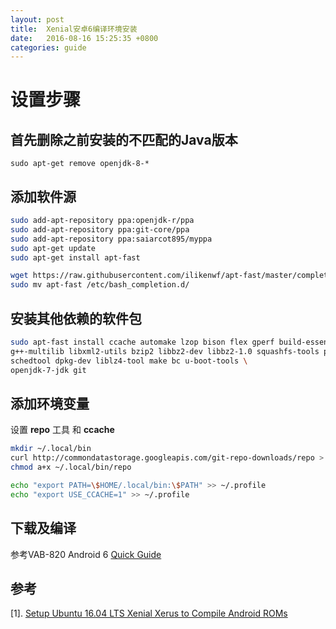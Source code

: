 ```yaml
---
layout: post
title:  Xenial安卓6编译环境安装
date:   2016-08-16 15:25:35 +0800
categories: guide
---
```

# 设置步骤

## 首先删除之前安装的不匹配的Java版本

    sudo apt-get remove openjdk-8-*

## 添加软件源

```bash
sudo add-apt-repository ppa:openjdk-r/ppa
sudo add-apt-repository ppa:git-core/ppa
sudo add-apt-repository ppa:saiarcot895/myppa
sudo apt-get update
sudo apt-get install apt-fast

wget https://raw.githubusercontent.com/ilikenwf/apt-fast/master/completions/bash/apt-fast
sudo mv apt-fast /etc/bash_completion.d/
```

## 安装其他依赖的软件包

```bash
sudo apt-fast install ccache automake lzop bison flex gperf build-essential zip curl zlib1g-dev \
g++-multilib libxml2-utils bzip2 libbz2-dev libbz2-1.0 squashfs-tools pngcrush \
schedtool dpkg-dev liblz4-tool make bc u-boot-tools \
openjdk-7-jdk git
```

## 添加环境变量

设置 **repo** 工具 和 **ccache**

```bash
mkdir ~/.local/bin
curl http://commondatastorage.googleapis.com/git-repo-downloads/repo > ~/.local/bin/repo
chmod a+x ~/.local/bin/repo

echo "export PATH=\$HOME/.local/bin:\$PATH" >> ~/.profile
echo "export USE_CCACHE=1" >> ~/.profile
```

## 下载及编译

参考VAB-820 Android 6 [Quick Guide](/devtips/imx6/android/vab820-android6-dev-guide.html)

## 参考

[1]. [Setup Ubuntu 16.04 LTS Xenial Xerus to Compile Android ROMs](https://nathanpfry.com/how-to-setup-ubuntu-16-04-lts-xenial-xerus-to-compile-android-roms/)
